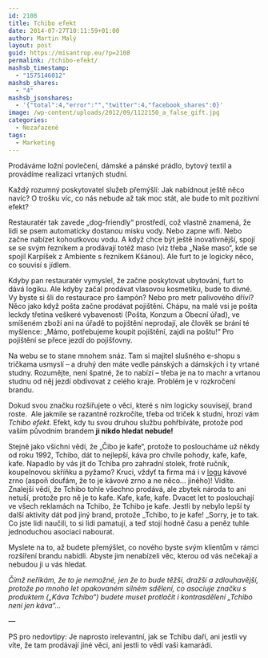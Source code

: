 ```yaml
---
id: 2108
title: Tchibo efekt
date: 2014-07-27T10:11:59+01:00
author: Martin Malý
layout: post
guid: https://misantrop.eu/?p=2108
permalink: /tchibo-efekt/
mashsb_timestamp:
  - "1575146012"
mashsb_shares:
  - "4"
mashsb_jsonshares:
  - '{"total":4,"error":"","twitter":4,"facebook_shares":0}'
image: /wp-content/uploads/2012/09/1122150_a_false_gift.jpg
categories:
  - Nezařazené
tags:
  - Marketing
---
```

Prodáváme ložní povlečení, dámské a pánské prádlo, bytový textil a provádíme realizaci vrtaných studní.

<!--more-->

Každý rozumný poskytovatel služeb přemýšlí: Jak nabídnout ještě něco navíc? O trošku víc, co nás nebude až tak moc stát, ale bude to mít pozitivní efekt?

Restauratér tak zavede &#8222;dog-friendly&#8220; prostředí, což vlastně znamená, že lidi se psem automaticky dostanou misku vody. Nebo zapne wifi. Nebo začne nabízet kohoutkovou vodu. A když chce být ještě inovativnější, spojí se se svým řezníkem a prodávají totéž maso (viz třeba &#8222;Naše maso&#8220;, kde se spojil Karpíšek z Ambiente s řezníkem Kšánou). Ale furt to je logicky něco, co souvisí s jídlem.

Kdyby pan restauratér vymyslel, že začne poskytovat ubytování, furt to dává logiku. Ale kdyby začal prodávat vlasovou kosmetiku, bude to divné. Vy byste si šli do restaurace pro šampón? Nebo pro metr palivového dříví? Něco jako když pošta začne prodávat pojištění. Chápu, na malé vsi je pošta leckdy třetina veškeré vybavenosti (Pošta, Konzum a Obecní úřad), ve smíšeném zboží ani na úřadě to pojištění neprodají, ale člověk se brání té myšlence: &#8222;Mámo, potřebujeme koupit pojištění, zajdi na poštu!&#8220; Pro pojištění se přece jezdí do pojišťovny.

Na webu se to stane mnohem snáz. Tam si majitel slušného e-shopu s tričkama usmyslí &#8211; a druhý den máte vedle pánských a dámských i ty vrtané studny. Rozumějte, není špatné, že to nabízí &#8211; třeba je na to machr a vrtanou studnu od něj jezdí obdivovat z celého kraje. Problém je v rozkročení brandu.

Dokud svou značku rozšiřujete o věci, které s ním logicky souvisejí, brand roste.  Ale jakmile se razantně rozkročíte, třeba od triček k studni, hrozí vám _Tchibo efekt_. Efekt, kdy tu svou druhou službu pohřbíváte, protože pod vaším původním brandem **ji nikdo hledat nebude!**

Stejně jako všichni vědí, že &#8222;Čibo je kafe&#8220;, protože to posloucháme už někdy od roku 1992, Tchibo, dát to nejlepší, káva pro chvíle pohody, kafe, kafe, kafe. Napadlo by vás jít do Tchiba pro zahradní stolek, froté ručník, koupelnovou skříňku a pyžamo? Kruci, vždyť ta firma má i v [logu](https://ws2-media1.tchibo-content.de/st/65478d4/shared/img/lang/cs_cz/tcm_logo_126.png) kávové zrno (aspoň doufám, že to je kávové zrno a ne něco&#8230; jiného)! Vidíte. Znalejší vědí, že Tchibo tohle všechno prodává, ale zbytek národa to ani netuší, protože pro ně je to kafe. Kafe, kafe, kafe. Dvacet let to poslouchají ve všech reklamách na Tchibo, že Tchibo je kafe. Jestli by nebylo lepší ty další aktivity dát pod jiný brand, protože _Tchibo, to je kafe! _Sorry, je to tak. Co jste lidi naučili, to si lidi pamatují, a teď stojí hodně času a peněz tuhle jednoduchou asociaci nabourat.

Myslete na to, až budete přemýšlet, co nového byste svým klientům v rámci rozšíření brandu nabídli. Abyste jim nenabízeli věc, kterou od vás nečekají a nebudou ji u vás hledat.

_Čímž neříkám, že to je nemožné, jen že to bude těžší, dražší a zdlouhavější, protože po mnoho let opakovaném silném sdělení, co asociuje značku s produktem (&#8222;Káva Tchibo&#8220;) budete muset protlačit i kontrasdělení &#8222;Tchibo není jen káva&#8220;&#8230;_

&#8212;

PS pro nedovtipy: Je naprosto irelevantní, jak se Tchibu daří, ani jestli vy víte, že tam prodávají jiné věci, ani jestli to vědí vaši kamarádi.
